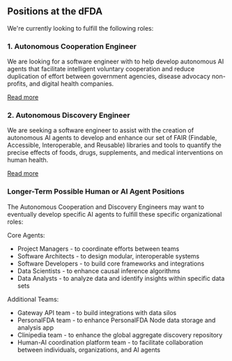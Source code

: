 ## Positions at the dFDA

We're currently looking to fulfill the following roles:

### 1. Autonomous Cooperation Engineer

We are looking for a software engineer with to help develop autonomous AI agents that facilitate intelligent voluntary cooperation and reduce duplication of effort between government agencies, disease advocacy non-profits, and digital health companies.

[Read more](cooperation-engineer.md)

### 2. Autonomous Discovery Engineer

We are seeking a software engineer to assist with the creation of autonomous AI agents to develop and enhance our set of FAIR (Findable, Accessible, Interoperable, and Reusable) libraries and tools to quantify the precise effects of foods, drugs, supplements, and medical interventions on human health.

[Read more](discovery-engineer.md)

### Longer-Term Possible Human or AI Agent Positions

The Autonomous Cooperation and Discovery Engineers may want to eventually develop specific AI agents to fulfill these specific organizational roles:

Core Agents:
- Project Managers - to coordinate efforts between teams
- Software Architects - to design modular, interoperable systems
- Software Developers - to build core frameworks and integrations
- Data Scientists - to enhance causal inference algorithms
- Data Analysts - to analyze data and identify insights within specific data sets

Additional Teams:
- Gateway API team - to build integrations with data silos
- PersonalFDA team - to enhance PersonalFDA Node data storage and analysis app
- Clinipedia team - to enhance the global aggregate discovery repository 
- Human-AI coordination platform team - to facilitate collaboration between individuals, organizations, and AI agents

